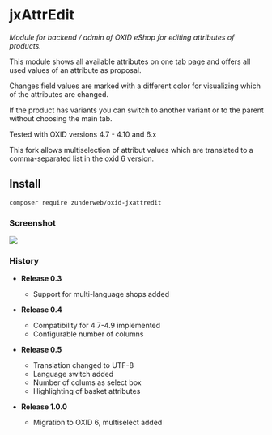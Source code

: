 # jxAttrEdit

*Module for backend / admin of OXID eShop for editing attributes of products.*

This module shows all available attributes on one tab page and offers all used values of an attribute as proposal.  

Changes field values are marked with a different color for visualizing which of the attributes are changed.

If the product has variants you can switch to another variant or to the parent without choosing the main tab.

Tested with OXID versions 4.7 - 4.10 and 6.x 

This fork allows multiselection of attribut values which are translated to a comma-separated list in the oxid 6 version.

## Install

```composer require zunderweb/oxid-jxattredit```


### Screenshot ###
![](https://github.com/leofonic/jxAttrEdit/raw/multiselect/editattributes.jpg)


### History ###

* **Release 0.3**
  * Support for multi-language shops added  

* **Release 0.4**
  * Compatibility for 4.7-4.9 implemented
  * Configurable number of columns

* **Release 0.5**
  * Translation changed to UTF-8
  * Language switch added
  * Number of colums as select box
  * Highlighting of basket attributes

* **Release 1.0.0**
  * Migration to OXID 6, multiselect added